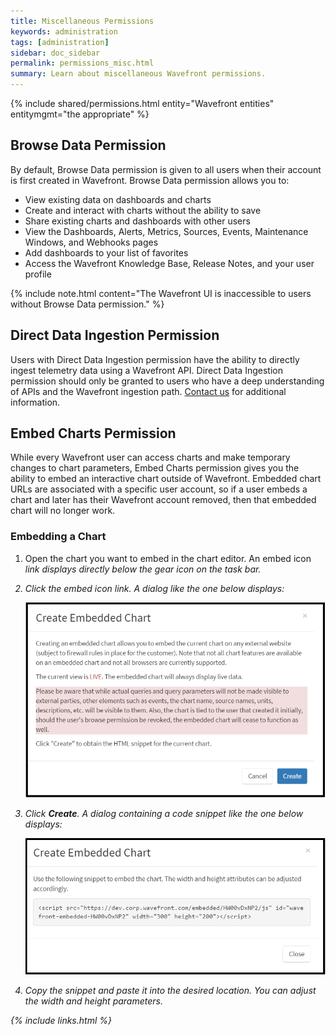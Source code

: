 ```yaml
---
title: Miscellaneous Permissions
keywords: administration
tags: [administration]
sidebar: doc_sidebar
permalink: permissions_misc.html
summary: Learn about miscellaneous Wavefront permissions.
---
```


{% include shared/permissions.html entity="Wavefront entities" entitymgmt="the appropriate" %}

## Browse Data Permission

By default, Browse Data permission is given to all users when their account is first created in Wavefront. Browse Data permission allows you to:
 
- View existing data on dashboards and charts
- Create and interact with charts without the ability to save
- Share existing charts and dashboards with other users
- View the Dashboards, Alerts, Metrics, Sources, Events, Maintenance Windows, and Webhooks pages
- Add dashboards to your list of favorites
- Access the Wavefront Knowledge Base, Release Notes, and your user profile

{% include note.html content="The Wavefront UI is inaccessible to users without Browse Data permission." %}

## Direct Data Ingestion Permission

Users with Direct Data Ingestion permission have the ability to directly ingest telemetry data using a Wavefront API. Direct Data Ingestion permission should only be granted to users who have a deep understanding of APIs and the Wavefront ingestion path. [Contact us](mailto:support@wavefront.com) for additional information.

## Embed Charts Permission

While every Wavefront user can access charts and make temporary changes to chart parameters, Embed Charts permission gives you the ability to embed an interactive chart outside of Wavefront. Embedded chart URLs are associated with a specific user account, so if a user embeds a chart and later has their Wavefront account removed, then that embedded chart will no longer work.
 
### Embedding a Chart

1. Open the chart you want to embed in the chart editor.  An embed icon <strong><i class="fa fa-code"/></strong> link displays directly below the gear <i class="fa fa-cog"/> icon  on the task bar.

1. Click the embed icon link. A dialog like the one below displays:

    ![embed_chart](images/embed_chart.png)

1. Click **Create**. A dialog containing a code snippet like the one below displays:

    ![embed_chart_snippet](images/embed_chart_snippet.png)

1. Copy the snippet and paste it into the desired location. You can adjust the width and height parameters.


{% include links.html %}

